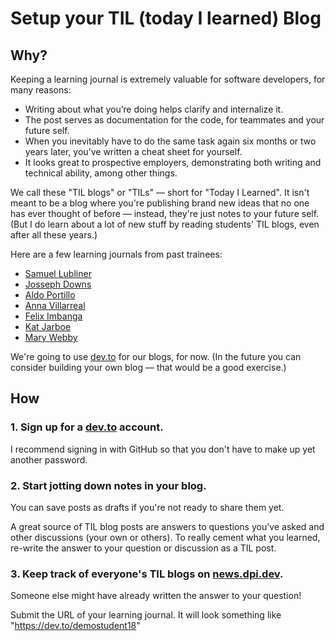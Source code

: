 # Setup your TIL (today I learned) Blog

## Why?
Keeping a learning journal is extremely valuable for software developers, for many reasons:

- Writing about what you’re doing helps clarify and internalize it.
- The post serves as documentation for the code, for teammates and your future self.
- When you inevitably have to do the same task again six months or two years later, you’ve written a cheat sheet for yourself.
- It looks great to prospective employers, demonstrating both writing and technical ability, among other things.

We call these "TIL blogs" or "TILs" — short for "Today I Learned". It isn't meant to be a blog where you're publishing brand new ideas that no one has ever thought of before — instead, they're just notes to your future self. (But I do learn about a lot of new stuff by reading students' TIL blogs, even after all these years.)

Here are a few learning journals from past trainees:

- [Samuel Lubliner](https://dev.to/samuellubliner)
- [Josseph Downs](https://dev.to/jdowns525)
- [Aldo Portillo](https://dev.to/aldoportillo)
- [Anna Villarreal](https://dev.to/annavi11arrea1)
- [Felix Imbanga](https://dev.to/feelo31)
- [Kat Jarboe](https://dev.to/melo616)
- [Mary Webby](https://dev.to/marywebby)

We're going to use [dev.to](https://dev.to) for our blogs, for now. (In the future you can consider building your own blog — that would be a good exercise.)

## How

### 1. Sign up for a [dev.to](https://dev.to) account.
I recommend signing in with GitHub so that you don't have to make up yet another password.

### 2. Start jotting down notes in your blog.
You can save posts as drafts if you're not ready to share them yet.

A great source of TIL blog posts are answers to questions you've asked and other discussions (your own or others). To really cement what you learned, re-write the answer to your question or discussion as a TIL post.

### 3. Keep track of everyone's TIL blogs on [news.dpi.dev](https://news.dpi.dev).
Someone else might have already written the answer to your question!

<!-- TODO: write a question -->
Submit the URL of your learning journal. It will look something like "https://dev.to/demostudent18"
